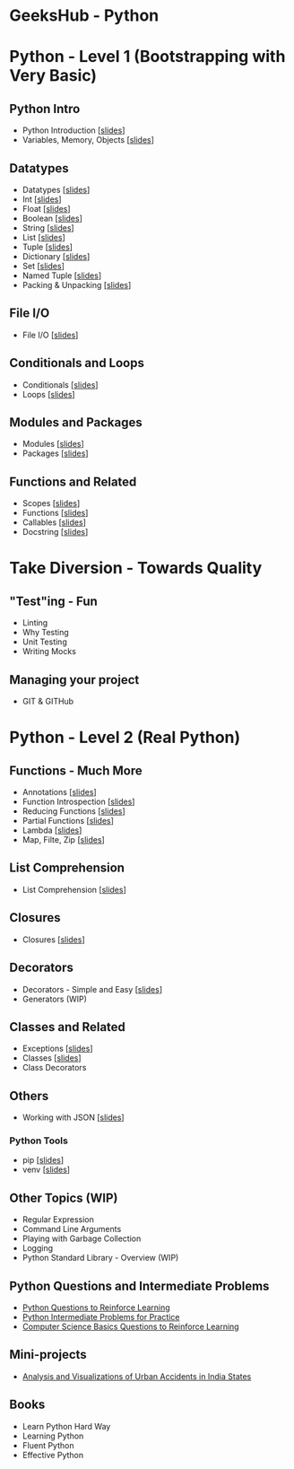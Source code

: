 # GeeksHub - Python 

# Python - Level 1 (Bootstrapping with Very Basic)

## Python Intro
* Python Introduction [[slides](python_introduction/python_introduction.html)]
* Variables, Memory, Objects [[slides](python_introduction/variables_memory_objects.html)]

## Datatypes
* Datatypes [[slides](datatypes/datatypes.html)]
* Int [[slides](datatypes/int.html)]
* Float [[slides](datatypes/float.html)]
* Boolean [[slides](datatypes/bool.html)]
* String [[slides](datatypes/string.html)]
* List [[slides](datatypes/list.html)]
* Tuple [[slides](datatypes/tuple.html)]
* Dictionary [[slides](datatypes/dictionary.html)]
* Set [[slides](datatypes/set.html)]
* Named Tuple [[slides](datatypes/named_tuple.html)]
* Packing & Unpacking [[slides](datatypes/packing_unpacking.html)]

## File I/O
* File I/O [[slides](datatypes/fileio.html)]

## Conditionals and Loops
* Conditionals [[slides](conditionals_loops/conditionals.html)]
* Loops [[slides](conditionals_loops/loops.html)]

## Modules and Packages
* Modules [[slides](modules/modules.html)]
* Packages [[slides](packages/packages.html)]

## Functions and Related
* Scopes [[slides](functions/scopes.html)]
* Functions [[slides](functions/functions.html)]
* Callables [[slides](functions/callables.html)]
* Docstring [[slides](functions/annotation_docstring.html)]

# Take Diversion - Towards Quality

## "Test"ing - Fun
* Linting
* Why Testing
* Unit Testing
* Writing Mocks

## Managing your project
* GIT & GITHub

# Python - Level 2 (Real Python)

## Functions - Much More
* Annotations [[slides](functions/annotation_docstring.html)]
* Function Introspection [[slides](functions/function_introspection.html)]
* Reducing Functions [[slides](functions/reducing_functions.html)]
* Partial Functions [[slides](functions/partial_functions.html)]
* Lambda [[slides](functions/lambda.html)]
* Map, Filte, Zip [[slides](functions/map_filter_zip.html)]

## List Comprehension
* List Comprehension [[slides](functions/list_comprehension.html)]

## Closures
* Closures [[slides](functions/closures.html)]

## Decorators
* Decorators - Simple and Easy [[slides](functions/decorators.html)]
* Generators (WIP)

## Classes and Related
* Exceptions [[slides](classes_exceptions/exceptions.html)]
* Classes [[slides](classes_exceptions/classes.html)]
* Class Decorators

## Others
* Working with JSON [[slides](json/json.html)]

### Python Tools
* pip [[slides](python_tools/pip.html)]
* venv [[slides](python_tools/venv.html)]

## Other Topics (WIP)

* Regular Expression
* Command Line Arguments
* Playing with Garbage Collection
* Logging
* Python Standard Library - Overview (WIP)

## Python Questions and Intermediate Problems
* [Python Questions to Reinforce Learning](python_questions.md)
* [Python Intermediate Problems for Practice](python_intermediate_problems.md)
* [Computer Science Basics Questions to Reinforce Learning](computer_science_basics_questions.md)

## Mini-projects
* [Analysis and Visualizations of Urban Accidents in India States](/geekshub_python_bootcamp/mini-projects/urban_accidents/Urban_accidents_India_Data_graphs.ipynb)

## Books
* Learn Python Hard Way
* Learning Python
* Fluent Python
* Effective Python     